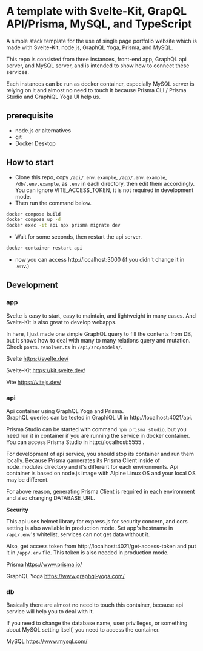 # A template with Svelte-Kit, GrapQL API/Prisma, MySQL, and TypeScript

A simple stack template for the use of single page portfolio website which is made with Svelte-Kit, node.js, GraphQL Yoga, Prisma, and MySQL.

This repo is consisted from three instances, front-end app, GraphQL api server, and MySQL server, and is intended to show how to connect these services.

Each instances can be run as docker container, especially MySQL server is relying on it and almost no need to touch it because Prisma CLI / Prisma Studio and GraphiQL Yoga UI help us.

## prerequisite

- node.js or alternatives
- git
- Docker Desktop

## How to start

- Clone this repo, copy `/api/.env.example`, `/app/.env.example`, `/db/.env.example`, as `.env` in each directory, then edit them accordingly.  
  You can ignore VITE_ACCESS_TOKEN, it is not required in development mode.
- Then run the command below.

```bash
docker compose build
docker compose up -d
docker exec -it api npx prisma migrate dev
```

- Wait for some seconds, then restart the api server.

```bash
docker container restart api
```

- now you can access http://localhost:3000 (if you didn't change it in .env.)

## Development

### app

Svelte is easy to start, easy to maintain, and lightweight in many cases. And Svelte-Kit is also great to develop webapps.

In here, I just made one simple GraphQL query to fill the contents from DB, but it shows how to deal with many to many relations query and mutation. Check `posts.resolver.ts` in `/api/src/models/`.

Svelte https://svelte.dev/

Svelte-Kit https://kit.svelte.dev/

Vite https://vitejs.dev/

### api

Api container using GraphQL Yoga and Prisma.  
GraphQL queries can be tested in GraphiQL UI in http://localhost:4021/api.

Prisma Studio can be started with command `npm prisma studio`, but you need run it in container if you are running the service in docker container.  
You can access Prisma Studio in http://localhost:5555 .

For development of api service, you should stop its container and run them locally. Because Prisma gannerates its Prisma Client inside of node_modules directory and it's different for each environments. Api container is based on node.js image with Alpine Linux OS and your local OS may be different.

For above reason, generating Prisma Client is required in each environment and also changing DATABASE_URL.

**Security**

This api uses helmet library for express.js for security concern, and cors setting is also available in production mode. Set app's hostname in `/api/.env`'s whitelist, services can not get data without it.

Also, get access token from http://localhost:4021/get-access-token and put it in `/app/.env` file. This token is also needed in production mode.

Prisma https://www.prisma.io/

GraphQL Yoga https://www.graphql-yoga.com/

### db

Basically there are almost no need to touch this container, because api service will help you to deal with it.

If you need to change the database name, user privilleges, or something about MySQL setting itself, you need to access the container.

MySQL https://www.mysql.com/
